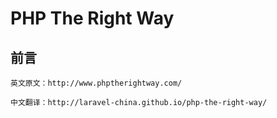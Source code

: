 
PHP The Right Way
=================

前言
-----------------

```
英文原文：http://www.phptherightway.com/
```
```
中文翻译：http://laravel-china.github.io/php-the-right-way/
```
